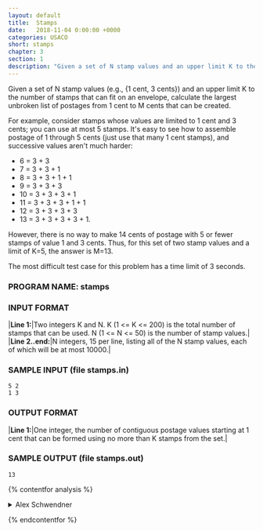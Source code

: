 ```yaml
---
layout: default
title:  Stamps
date:   2018-11-04 0:00:00 +0000
categories: USACO
short: stamps
chapter: 3
section: 1
description: "Given a set of N stamp values and an upper limit K to the number of stamps that can fit on an envelope, calculate the largest unbroken list of postages from 1 cent to M cents that can be created."
---
```


Given a set of N stamp values (e.g., {1 cent, 3 cents}) and an upper limit K to the number of stamps that can fit on an envelope, calculate the largest unbroken list of postages from 1 cent to M cents that can be created.

For example, consider stamps whose values are limited to 1 cent and 3 cents; you can use at most 5 stamps. It's easy to see how to assemble postage of 1 through 5 cents (just use that many 1 cent stamps), and successive values aren't much harder:

*   6 = 3 + 3
*   7 = 3 + 3 + 1
*   8 = 3 + 3 + 1 + 1
*   9 = 3 + 3 + 3
*   10 = 3 + 3 + 3 + 1
*   11 = 3 + 3 + 3 + 1 + 1
*   12 = 3 + 3 + 3 + 3
*   13 = 3 + 3 + 3 + 3 + 1.

However, there is no way to make 14 cents of postage with 5 or fewer stamps of value 1 and 3 cents. Thus, for this set of two stamp values and a limit of K=5, the answer is M=13.

The most difficult test case for this problem has a time limit of 3 seconds.

### PROGRAM NAME: stamps

### INPUT FORMAT

|**Line 1:**|Two integers K and N. K (1 <= K <= 200) is the total number of stamps that can be used. N (1 <= N <= 50) is the number of stamp values.|
|**Line 2..end:**|N integers, 15 per line, listing all of the N stamp values, each of which will be at most 10000.|

### SAMPLE INPUT (file stamps.in)

```none
5 2
1 3
```

### OUTPUT FORMAT

|**Line 1:**|One integer, the number of contiguous postage values starting at 1 cent that can be formed using no more than K stamps from the set.|


### SAMPLE OUTPUT (file stamps.out)

```none
13
```

{% contentfor analysis %}

<details>
<summary>
Alex Schwendner
</summary>

This problem is simply begging for a DP solution. We keep an array "minstamps" such that minstamps[i] is the minimum number of stamps needed to make i cents. For each stamp type, we try adding one stamp of that type to each number of cents that we have already made. After we have found the minimum number of stamps needed to make any given number of cents, we find the smallest number of cents that we cannot make with the given number of stamps, and then we output one less then that.

```cpp
#include <fstream.h>

const int BIG = 10000;

short   minstamps[10000 * (200 + 3) + 3];
int     stamps;
int     value[200];
int     number;


int 
main ()
{

    ifstream filein ("stamps.in");
    filein >> number >> stamps;
    int     biggest = -1;
    for (int i = 0; i < stamps; ++i) {
	filein >> value[i];
	if (biggest < value[i]) {
	    biggest = value[i];
	}
    }
    filein.close ();

    for (int i = 0; i <= biggest * number + 3; ++i) {
	minstamps[i] = BIG;
    }

    minstamps[0] = 0;
    for (int i = 0; i < stamps; ++i) {
	for (int j = 0; j <= biggest * number; ++j) {
	    if (minstamps[j] < number) {
		if (minstamps[j + value[i]] > 1 + minstamps[j]) {
		    minstamps[j + value[i]] = 1 + minstamps[j];
		}
	    }
	}
    }


    int     string = 0;
    while (minstamps[string + 1] <= number) {
	++string;
    }

    ofstream fileout ("stamps.out");
    fileout << string << endl;
    fileout.close ();

    return (0);
}
```

</details>

{% endcontentfor %}